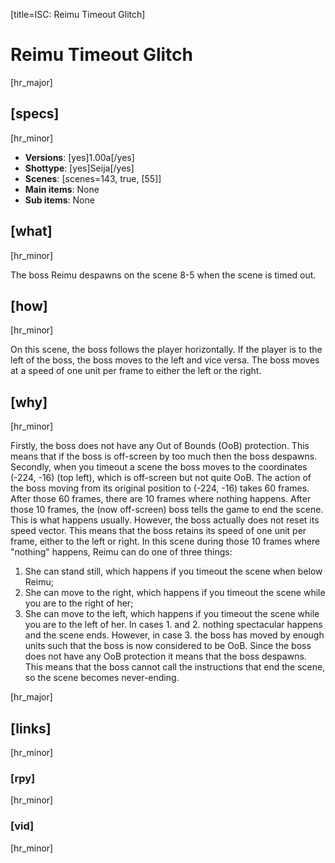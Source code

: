 [title=ISC: Reimu Timeout Glitch]
# Reimu Timeout Glitch
[hr_major]

## [specs]
[hr_minor]

* **Versions**: [yes]1.00a[/yes]
* **Shottype**: [yes]Seija[/yes]
* **Scenes**: [scenes=143, true, [55]]
* **Main items**: None
* **Sub items**: None

## [what]
[hr_minor]

The boss Reimu despawns on the scene 8-5 when the scene is timed out.

## [how]
[hr_minor]

On this scene, the boss follows the player horizontally. If the player is to the left of the boss, the boss moves to the left and vice versa. The boss moves at a speed of one unit per frame to either the left or the right. 

## [why]
[hr_minor]

Firstly, the boss does not have any Out of Bounds (OoB) protection. This means that if the boss is off-screen by too much then the boss despawns.
Secondly, when you timeout a scene the boss moves to the coordinates (-224, -16) (top left), which is off-screen but not quite OoB. The action of the boss moving from its original position to (-224, -16) takes 60 frames. After those 60 frames, there are 10 frames where nothing happens. After those 10 frames, the (now off-screen) boss tells the game to end the scene. This is what happens usually.
However, the boss actually does not reset its speed vector. This means that the boss retains its speed of one unit per frame, either to the left or right. 
In this scene during those 10 frames where "nothing" happens, Reimu can do one of three things:
1. She can stand still, which happens if you timeout the scene when below Reimu;
2. She can move to the right, which happens if you timeout the scene while you are to the right of her;
3. She can move to the left, which happens if you timeout the scene while you are to the left of her.
In cases 1. and 2. nothing spectacular happens and the scene ends. However, in case 3. the boss has moved by enough units such that the boss is now considered to be OoB. Since the boss does not have any OoB protection it means that the boss despawns. This means that the boss cannot call the instructions that end the scene, so the scene becomes never-ending.

[hr_major]
## [links]
[hr_minor]
### [rpy]
[hr_minor]


### [vid]
[hr_minor]


